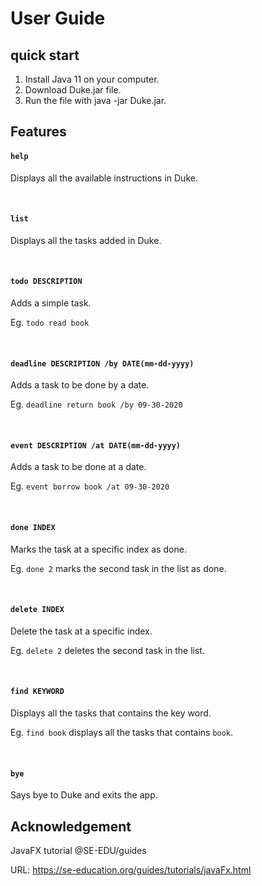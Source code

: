 # User Guide
## quick start
1. Install Java 11 on your computer.
2. Download Duke.jar file.
3. Run the file with java -jar Duke.jar.


## Features 
#### `help`
Displays all the available instructions in Duke.

<br/>

#### `list`
Displays all the tasks added in Duke.

<br/>

#### `todo DESCRIPTION`

Adds a simple task.

Eg. `todo read book`

<br/>

#### `deadline DESCRIPTION /by DATE(mm-dd-yyyy)`
Adds a task to be done by a date.

Eg. `deadline return book /by 09-30-2020`

<br/>

#### `event DESCRIPTION /at DATE(mm-dd-yyyy)`
Adds a task to be done at a date.

Eg. `event borrow book /at 09-30-2020`

<br/>

#### `done INDEX`
Marks the task at a specific index as done.

Eg. `done 2` marks the second task in the list as done.

<br/>

#### `delete INDEX`
Delete the task at a specific index.

Eg. `delete 2` deletes the second task in the list.

<br/>

#### `find KEYWORD`
Displays all the tasks that contains the key word.

Eg. `find book` displays all the tasks that contains `book`.

<br/>

#### `bye`
Says bye to Duke and exits the app.
## Acknowledgement
JavaFX tutorial @SE-EDU/guides

URL: https://se-education.org/guides/tutorials/javaFx.html
